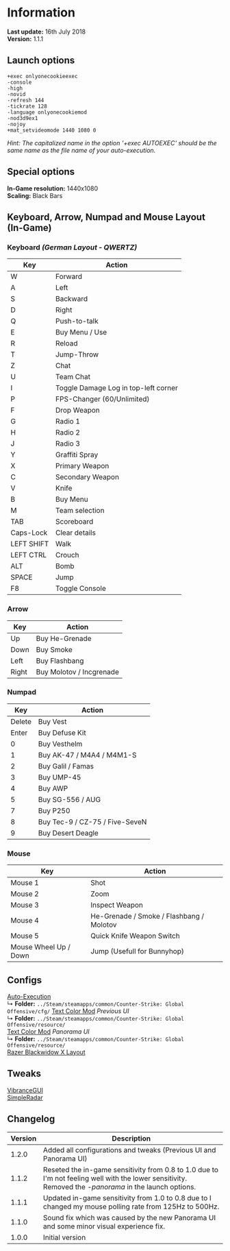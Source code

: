 # Information
**Last update:** 16th July 2018  
**Version:** 1.1.1  

## Launch options
```
+exec onlyonecookieexec 
-console 
-high 
-novid 
-refresh 144 
-tickrate 128 
-language onlyonecookiemod 
-nod3d9ex1 
-nojoy 
+mat_setvideomode 1440 1080 0
```
*Hint: The capitalized name in the option '+exec AUTOEXEC' should be the same name as the file name of your auto-execution.*  

## Special options
**In-Game resolution:** 1440x1080  
**Scaling:** Black Bars  

## Keyboard, Arrow, Numpad and Mouse Layout (In-Game)
### Keyboard *(German Layout - QWERTZ)*
Key | Action
--- | ---
W | Forward
A | Left
S | Backward
D | Right
Q | Push-to-talk
E | Buy Menu / Use
R | Reload
T | Jump-Throw
Z | Chat
U | Team Chat
I | Toggle Damage Log in top-left corner
P | FPS-Changer (60/Unlimited)
F | Drop Weapon
G | Radio 1
H | Radio 2
J | Radio 3
Y | Graffiti Spray
X | Primary Weapon
C | Secondary Weapon
V | Knife
B | Buy Menu
M | Team selection
TAB | Scoreboard
Caps-Lock | Clear details
LEFT SHIFT | Walk
LEFT CTRL | Crouch
ALT | Bomb 
SPACE | Jump
F8 | Toggle Console

### Arrow
Key | Action
--- | ---
Up | Buy He-Grenade
Down | Buy Smoke
Left | Buy Flashbang
Right | Buy Molotov / Incgrenade

### Numpad
Key | Action
--- | ---
Delete | Buy Vest
Enter | Buy Defuse Kit
0 | Buy Vesthelm
1 | Buy AK-47 / M4A4 / M4M1-S
2 | Buy Galil / Famas
3 | Buy UMP-45
4 | Buy AWP
5 | Buy SG-556 / AUG
7 | Buy P250
8 | Buy Tec-9 / CZ-75 / Five-SeveN
9 | Buy Desert Deagle

### Mouse
Key | Action
--- | ---
Mouse 1 | Shot
Mouse 2 | Zoom
Mouse 3 | Inspect Weapon
Mouse 4 | He-Grenade / Smoke / Flashbang / Molotov 
Mouse 5 | Quick Knife Weapon Switch
Mouse Wheel Up / Down | Jump (Usefull for Bunnyhop)

## Configs
[Auto-Execution](https://github.com/OnlyOneCookie/Game-Configurations/blob/master/Files/CSGO/onlyonecookieexec.cfg)  
↳ **Folder:** `../Steam/steamapps/common/Counter-Strike: Global Offensive/cfg/` 
[Text Color Mod](https://github.com/OnlyOneCookie/Game-Configurations/blob/master/Files/CSGO/Previous-UI/csgo_onlyonecookiemod.txt) *Previous UI*  
↳ **Folder:** `../Steam/steamapps/common/Counter-Strike: Global Offensive/resource/`  
[Text Color Mod](https://github.com/OnlyOneCookie/Game-Configurations/blob/master/Files/CSGO/Panorama-UI/csgo_onlyonecookiemod.txt) *Panorama UI*  
↳ **Folder:** `../Steam/steamapps/common/Counter-Strike: Global Offensive/resource/`  
[Razer Blackwidow X Layout](https://github.com/OnlyOneCookie/Game-Configurations/blob/master/Files/csgo.RazerSynapse)

## Tweaks
[VibranceGUI](https://vibrancegui.com/)  
[SimpleRadar](http://simpleradar.com/)

## Changelog
Version | Description
--- | ---
1.2.0 | Added all configurations and tweaks (Previous UI and Panorama UI)
1.1.2 | Reseted the in-game sensitivity from 0.8 to 1.0 due to I'm not feeling well with the lower sensitivity.</br>Removed the *-panorama* in the launch options.
1.1.1 | Updated in-game sensitivity from 1.0 to 0.8 due to I changed my mouse polling rate from 125Hz to 500Hz.
1.1.0 | Sound fix which was caused by the new Panorama UI and some minor visual experience fix.
1.0.0 | Initial version
